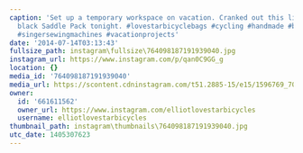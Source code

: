 ```yaml
---
caption: 'Set up a temporary workspace on vacation. Cranked out this lime-green &amp;amp;
  black Saddle Pack tonight. #lovestarbicyclebags #cycling #handmade #bicycle #bikechi
  #singersewingmachines #vacationprojects'
date: '2014-07-14T03:13:43'
fullsize_path: instagram\fullsize\764098187191939040.jpg
instagram_url: https://www.instagram.com/p/qan0C9GG_g
location: {}
media_id: '764098187191939040'
media_url: https://scontent.cdninstagram.com/t51.2885-15/e15/1596769_706511916070093_576654744_n.jpg?ig_cache_key=NzY0MDk4MTg3MTkxOTM5MDQw.2
owner:
  id: '661611562'
  owner_url: https://www.instagram.com/elliotlovestarbicycles
  username: elliotlovestarbicycles
thumbnail_path: instagram\thumbnails\764098187191939040.jpg
utc_date: 1405307623
---
```

